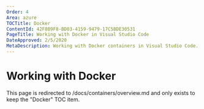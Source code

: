 ```yaml
---
Order: 4
Area: azure
TOCTitle: Docker
ContentId: 42F8B9F8-BD03-4159-9479-17C5BDE30531
PageTitle: Working with Docker in Visual Studio Code
DateApproved: 2/5/2020
MetaDescription: Working with Docker containers in Visual Studio Code.
---
```

# Working with Docker

This page is redirected to /docs/containers/overview.md and only exists to keep the "Docker" TOC item.